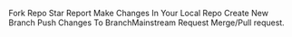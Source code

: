 Fork Repo
Star Report 
Make Changes In Your Local Repo 
Create New Branch
Push Changes To BranchMainstream
Request Merge/Pull request.
